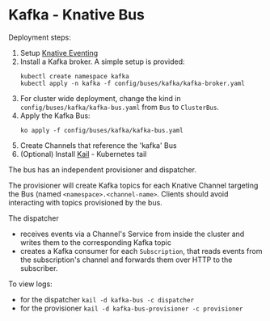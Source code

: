 # Kafka - Knative Bus

Deployment steps:
1. Setup [Knative Eventing](../../../DEVELOPMENT.md)
1. Install a Kafka broker. A simple setup is provided:
    ```
    kubectl create namespace kafka
    kubectl apply -n kafka -f config/buses/kafka/kafka-broker.yaml
    ```
1. For cluster wide deployment, change the kind in `config/buses/kafka/kafka-bus.yaml` from `Bus` to `ClusterBus`.
1. Apply the Kafka Bus:
    ```
    ko apply -f config/buses/kafka/kafka-bus.yaml
    ```
1. Create Channels that reference the 'kafka' Bus
1. (Optional) Install [Kail](https://github.com/boz/kail) - Kubernetes tail

The bus has an independent provisioner and dispatcher.

The provisioner will create Kafka topics for each Knative Channel
targeting the Bus (named `<namespace>.<channel-name>`.
Clients should avoid interacting with topics provisioned by the bus.

The dispatcher
- receives events via a Channel's Service from inside the cluster and
writes them to the corresponding Kafka topic
- creates a Kafka consumer for each `Subscription`, that reads events
from the subscription's channel and forwards them over HTTP to the
subscriber.

To view logs:
- for the dispatcher `kail -d kafka-bus -c dispatcher`
- for the provisioner `kail -d kafka-bus-provisioner -c provisioner`